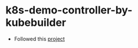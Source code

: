 # k8s-demo-controller-by-kubebuilder

- Followed this [project](https://book.kubebuilder.io/quick-start.html#create-a-project)
